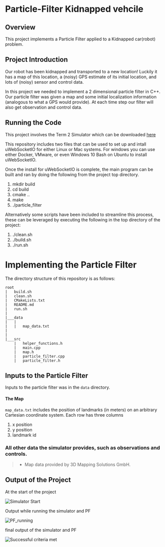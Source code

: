 # Particle-Filter Kidnapped vehcile


## Overview
This project implements a Particle Filter applied to a Kidnapped car(robot) problem. 

## Project Introduction
Our robot has been kidnapped and transported to a new location! Luckily it has a map of this location, a (noisy) GPS estimate of its initial location, and lots of (noisy) sensor and control data.

In this project we needed to implement a 2 dimensional particle filter in C++. Our particle filter was given a map and some initial localization information (analogous to what a GPS would provide). At each time step our filter will also get observation and control data.

## Running the Code
This project involves the Term 2 Simulator which can be downloaded [here](https://github.com/udacity/self-driving-car-sim/releases)

This repository includes two files that can be used to set up and intall uWebSocketIO for either Linux or Mac systems. For windows you can use either Docker, VMware, or even Windows 10 Bash on Ubuntu to install uWebSocketIO.

Once the install for uWebSocketIO is complete, the main program can be built and ran by doing the following from the project top directory.

1. mkdir build
2. cd build
3. cmake ..
4. make
5. ./particle_filter

Alternatively some scripts have been included to streamline this process, these can be leveraged by executing the following in the top directory of the project:

1. ./clean.sh
2. ./build.sh
3. ./run.sh


# Implementing the Particle Filter
The directory structure of this repository is as follows:

```
root
|   build.sh
|   clean.sh
|   CMakeLists.txt
|   README.md
|   run.sh
|
|___data
|   |   
|   |   map_data.txt
|   
|   
|___src
    |   helper_functions.h
    |   main.cpp
    |   map.h
    |   particle_filter.cpp
    |   particle_filter.h
```


## Inputs to the Particle Filter
Inputs to the particle filter was in the `data` directory. 

#### The Map
`map_data.txt` includes the position of landmarks (in meters) on an arbitrary Cartesian coordinate system. Each row has three columns
1. x position
2. y position
3. landmark id

### All other data the simulator provides, such as observations and controls.

> * Map data provided by 3D Mapping Solutions GmbH.


## Output of the Project

At the start of the project

![Simulator Start](https://raw.github.com/ShankarChavan/Particle-Filter/master/img/start_particle.png)

Output while running the simulator and PF

![PF_running](https://raw.github.com/ShankarChavan/Particle-Filter/master/img/running_particle.png)

final output of the simulator and PF

![Successful criteria met](https://raw.github.com/ShankarChavan/Particle-Filter/master/img/particle_filter_proj.png)



